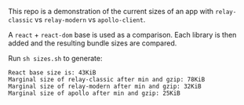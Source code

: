 This repo is a demonstration of the current sizes of an app with `relay-classic` vs `relay-modern` vs `apollo-client`.

A `react` + `react-dom` base is used as a comparison. Each library is then added and the resulting bundle sizes are compared.

Run `sh sizes.sh` to generate:
```
React base size is: 43KiB
Marginal size of relay-classic after min and gzip: 78KiB
Marginal size of relay-modern after min and gzip: 32KiB
Marginal size of apollo after min and gzip: 25KiB
```
